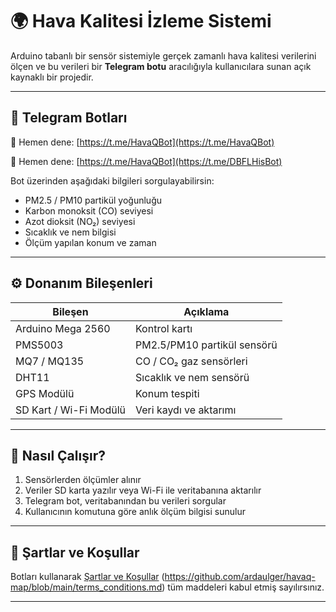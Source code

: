 # 🌍 Hava Kalitesi İzleme Sistemi

Arduino tabanlı bir sensör sistemiyle gerçek zamanlı hava kalitesi verilerini ölçen ve bu verileri bir **Telegram botu** aracılığıyla kullanıcılara sunan açık kaynaklı bir projedir.

---

## 🤖 Telegram Botları

📲 Hemen dene: [https://t.me/HavaQBot](https://t.me/HavaQBot)

📲 Hemen dene: [https://t.me/HavaQBot](https://t.me/DBFLHisBot)

Bot üzerinden aşağıdaki bilgileri sorgulayabilirsin:

- PM2.5 / PM10 partikül yoğunluğu
- Karbon monoksit (CO) seviyesi
- Azot dioksit (NO₂) seviyesi
- Sıcaklık ve nem bilgisi
- Ölçüm yapılan konum ve zaman

---

## ⚙️ Donanım Bileşenleri

| Bileşen | Açıklama |
|--------|----------|
| Arduino Mega 2560 | Kontrol kartı |
| PMS5003 | PM2.5/PM10 partikül sensörü |
| MQ7 / MQ135 | CO / CO₂ gaz sensörleri |
| DHT11 | Sıcaklık ve nem sensörü |
| GPS Modülü | Konum tespiti |
| SD Kart / Wi-Fi Modülü | Veri kaydı ve aktarımı |

---

## 🧠 Nasıl Çalışır?

1. Sensörlerden ölçümler alınır
2. Veriler SD karta yazılır veya Wi-Fi ile veritabanına aktarılır
3. Telegram bot, veritabanından bu verileri sorgular
4. Kullanıcının komutuna göre anlık ölçüm bilgisi sunulur

---

## 🔐 Şartlar ve Koşullar

Botları kullanarak [Şartlar ve Koşullar](https://github.com/ardaulger/havaq-map/blob/main/terms_conditions.md) (https://github.com/ardaulger/havaq-map/blob/main/terms_conditions.md)  tüm maddeleri kabul etmiş sayılırsınız.

---
